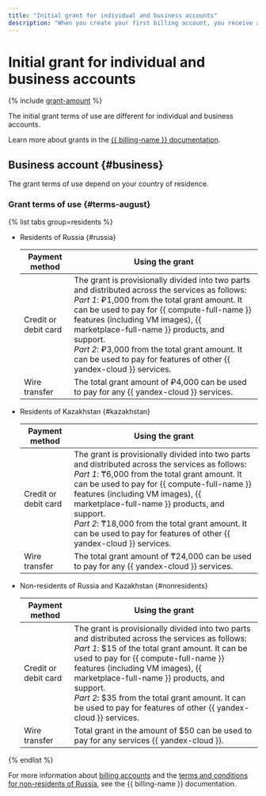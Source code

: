 ```yaml
---
title: "Initial grant for individual and business accounts"
description: "When you create your first billing account, you receive an initial grant. It can be given only once to an individual or legal entity provided that you have never purchased {{ yandex-cloud }} services or activated the trial period before."
---
```


# Initial grant for individual and business accounts

{% include [grant-amount](_includes/grant-amount.md) %}


The initial grant terms of use are different for individual and business accounts.


Learn more about grants in the [{{ billing-name }} documentation](../billing/concepts/bonus-account.md).


## Business account {#business}


The grant terms of use depend on your country of residence.


### Grant terms of use {#terms-august}


{% list tabs group=residents %}

- Residents of Russia {#russia}

  | Payment method | Using the grant |
  |--------------------|---|
  | Credit or debit card | The grant is provisionally divided into two parts and distributed across the services as follows:<br>_Part 1_: ₽1,000 from the total grant amount. It can be used to pay for {{ compute-full-name }} features (including VM images), {{ marketplace-full-name }} products, and support.<br>_Part 2_: ₽3,000 from the total grant amount. It can be used to pay for features of other {{ yandex-cloud }} services. |
  | Wire transfer | The total grant amount of ₽4,000 can be used to pay for any {{ yandex-cloud }} services. |

- Residents of Kazakhstan {#kazakhstan}

  | Payment method | Using the grant |
  |-------------------------------------------------------------------------------------------------------------------------------------------------------------------------------------------------------------------------------------------------------------------------------------------------------------------------------------------------------------------------------------------------------------------------------------------------------------|---|
  | Credit or debit card | The grant is provisionally divided into two parts and distributed across the services as follows:<br>_Part 1_: ₸6,000 from the total grant amount. It can be used to pay for {{ compute-full-name }} features (including VM images), {{ marketplace-full-name }} products, and support.<br>_Part 2_: ₸18,000 from the total grant amount. It can be used to pay for features of other {{ yandex-cloud }} services. |
  | Wire transfer | The total grant amount of ₸24,000 can be used to pay for any {{ yandex-cloud }} services. |

- Non-residents of Russia and Kazakhstan {#nonresidents}

  | Payment method | Using the grant |
  |--------------------|---|
  | Credit or debit card | The grant is provisionally divided into two parts and distributed across the services as follows:<br>_Part 1_: $15 of the total grant amount. It can be used to pay for {{ compute-full-name }} features (including VM images), {{ marketplace-full-name }} products, and support.<br>_Part 2_: $35 from the total grant amount. It can be used to pay for features of other {{ yandex-cloud }} services. |
  | Wire transfer | Total grant in the amount of $50 can be used to pay for any services {{ yandex-cloud }}. |

{% endlist %}



For more information about [billing accounts](../billing/concepts/billing-account.md) and the [terms and conditions for non-residents of Russia](../billing/qa/non-resident.md), see the {{ billing-name }} documentation.

